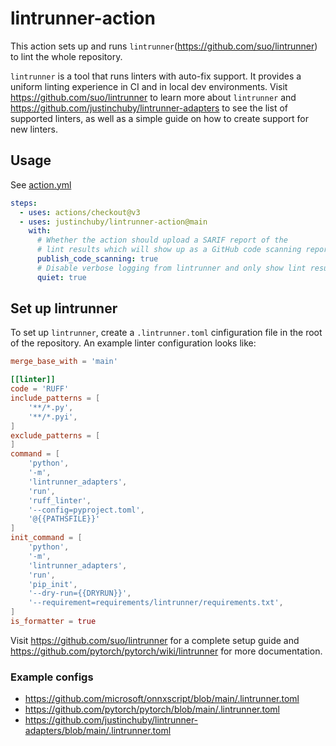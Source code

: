 # lintrunner-action

This action sets up and runs `lintrunner`(https://github.com/suo/lintrunner) to lint the whole repository.

`lintrunner` is a tool that runs linters with auto-fix support. It provides a uniform linting experience in CI and in local dev environments. Visit https://github.com/suo/lintrunner to learn more about `lintrunner` and https://github.com/justinchuby/lintrunner-adapters to see the list of supported linters, as well as a simple guide on how to create support for new linters.

## Usage

See [action.yml](./action.yml)

```yaml
steps:
  - uses: actions/checkout@v3
  - uses: justinchuby/lintrunner-action@main
    with:
      # Whether the action should upload a SARIF report of the
      # lint results which will show up as a GitHub code scanning report
      publish_code_scanning: true
      # Disable verbose logging from lintrunner and only show lint results
      quiet: true
```

## Set up lintrunner

To set up `lintrunner`, create a `.lintrunner.toml` cinfiguration file in the root of the repository. An example linter configuration looks like:

```toml
merge_base_with = 'main'

[[linter]]
code = 'RUFF'
include_patterns = [
    '**/*.py',
    '**/*.pyi',
]
exclude_patterns = [
]
command = [
    'python',
    '-m',
    'lintrunner_adapters',
    'run',
    'ruff_linter',
    '--config=pyproject.toml',
    '@{{PATHSFILE}}'
]
init_command = [
    'python',
    '-m',
    'lintrunner_adapters',
    'run',
    'pip_init',
    '--dry-run={{DRYRUN}}',
    '--requirement=requirements/lintrunner/requirements.txt',
]
is_formatter = true
```

Visit https://github.com/suo/lintrunner for a complete setup guide and https://github.com/pytorch/pytorch/wiki/lintrunner for more documentation.

### Example configs

- https://github.com/microsoft/onnxscript/blob/main/.lintrunner.toml
- https://github.com/pytorch/pytorch/blob/main/.lintrunner.toml
- https://github.com/justinchuby/lintrunner-adapters/blob/main/.lintrunner.toml
